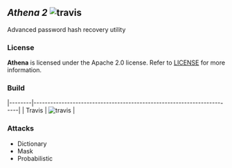 ## *Athena 2* ![travis](https://travis-ci.org/ja-green/Athena-2.0.svg?branch=master)
Advanced password hash recovery utility

### License ###
**Athena** is licensed under the Apache 2.0 license. Refer to [LICENSE](LICENSE) for more information.

### Build ###
|--------|------------------------------------------------------------------------|
| Travis | ![travis](https://travis-ci.org/ja-green/Athena-2.0.svg?branch=master) |

### Attacks ###
- Dictionary
- Mask
- Probabilistic

